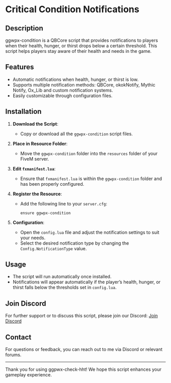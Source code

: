 # Critical Condition Notifications

## Description
ggwpx-condition is a QBCore script that provides notifications to players when their health, hunger, or thirst drops below a certain threshold. This script helps players stay aware of their health and needs in the game.

## Features
- Automatic notifications when health, hunger, or thirst is low.
- Supports multiple notification methods: QBCore, okokNotify, Mythic Notify, Ox_Lib and custom notification systems.
- Easily customizable through configuration files.

## Installation
1. **Download the Script**:
   - Copy or download all the `ggwpx-condition` script files.

2. **Place in Resource Folder**:
   - Move the `ggwpx-condition` folder into the `resources` folder of your FiveM server.

3. **Edit `fxmanifest.lua`**:
   - Ensure that `fxmanifest.lua` is within the `ggwpx-condition` folder and has been properly configured.

4. **Register the Resource**:
   - Add the following line to your `server.cfg`:
     ```
     ensure ggwpx-condition
     ```

5. **Configuration**:
   - Open the `config.lua` file and adjust the notification settings to suit your needs.
   - Select the desired notification type by changing the `Config.NotificationType` value.

## Usage
- The script will run automatically once installed.
- Notifications will appear automatically if the player’s health, hunger, or thirst falls below the thresholds set in `config.lua`.

## Join Discord
For further support or to discuss this script, please join our Discord:
[Join Discord](https://discord.gg/syxppyr8W6)

## Contact
For questions or feedback, you can reach out to me via Discord or relevant forums.

---

Thank you for using ggpwx-check-hht! We hope this script enhances your gameplay experience.
